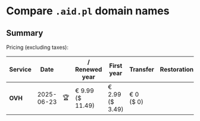 # Compare `.aid.pl` domain names

## Summary

Pricing (excluding taxes):

| Service | Date |  | / Renewed year | First year | Transfer | Restoration |
|--|--|--|--|--|--|--|
| **OVH** | 2025-06-23 | 🏆 | € 9.99<br>($ 11.49) | € 2.99<br>($ 3.49) | € 0<br>($ 0) |  |
